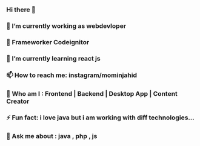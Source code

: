### Hi there 👋

### 🔭 I’m currently working as webdevloper 
### 🌱 Frameworker Codeignitor
### 🌱 I’m currently learning react js
### 📫 How to reach me: instagram/mominjahid 
### 🤔 Who am I : Frontend | Backend | Desktop App | Content Creator
### ⚡ Fun fact: i love java but i am working with diff technologies...
### 💬 Ask me about : java , php , js 

<!--
**jahidmomin/jahidmomin** is a ✨ _special_ ✨ repository because its `README.md` (this file) appears on your GitHub profile.

Here are some ideas to get you started:


- 👯 I’m looking to collaborate on ...
- 🤔 I’m looking for help with ...

- 😄 Pronouns: ...

-->
